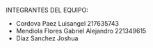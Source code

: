    INTEGRANTES DEL EQUIPO:
  - Cordova Paez Luisangel                    217635743
  - Mendiola Flores Gabriel Alejandro         221349615
  - Diaz Sanchez Joshua                       
